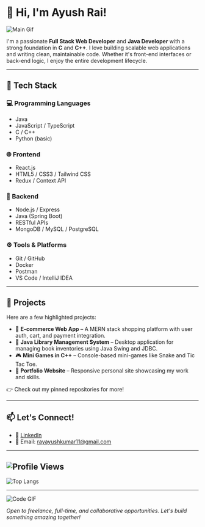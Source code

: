 # 👋 Hi, I'm Ayush Rai!

![Main Gif](https://user-images.githubusercontent.com/74038190/225813708-98b745f2-7d22-48cf-9150-083f1b00d6c9.gif)

I'm a passionate **Full Stack Web Developer** and **Java Developer** with a strong foundation in **C** and **C++**. I love building scalable web applications and writing clean, maintainable code. Whether it's front-end interfaces or back-end logic, I enjoy the entire development lifecycle.

---

## 🚀 Tech Stack

### 💻 Programming Languages
- Java
- JavaScript / TypeScript
- C / C++
- Python (basic)

### 🌐 Frontend
- React.js
- HTML5 / CSS3 / Tailwind CSS
- Redux / Context API

### 🔧 Backend
- Node.js / Express
- Java (Spring Boot)
- RESTful APIs
- MongoDB / MySQL / PostgreSQL

### ⚙️ Tools & Platforms
- Git / GitHub
- Docker
- Postman
- VS Code / IntelliJ IDEA


---

## 📂 Projects

Here are a few highlighted projects:

- 🛒 **E-commerce Web App** – A MERN stack shopping platform with user auth, cart, and payment integration.
- 📘 **Java Library Management System** – Desktop application for managing book inventories using Java Swing and JDBC.
- 🎮 **Mini Games in C++** – Console-based mini-games like Snake and Tic Tac Toe.
- 🧠 **Portfolio Website** – Responsive personal site showcasing my work and skills.

👉 Check out my pinned repositories for more!

---

## 📫 Let's Connect!

- 💼 [LinkedIn](https://www.linkedin.com/in/ayush-ray-960390294)
- 💌 Email: rayayushkumar11@gmail.com


---
![Profile Views](https://komarev.com/ghpvc/?username=ujjwalrai17&color=green)
---
![Top Langs](https://github-readme-stats.vercel.app/api/top-langs/?username=ayussshhrai&hide=c,html&layout=compact&theme=radical)

---
![Code GIF](https://media.giphy.com/media/ZVik7pBtu9dNS/giphy.gif)

*Open to freelance, full-time, and collaborative opportunities. Let's build something amazing together!*
